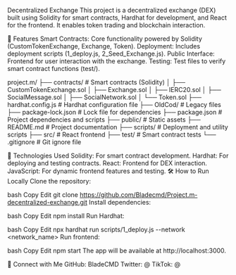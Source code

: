 Decentralized Exchange
This project is a decentralized exchange (DEX) built using Solidity for smart contracts, Hardhat for development, and React for the frontend. It enables token trading and blockchain interaction.

🚀 Features
Smart Contracts: Core functionality powered by Solidity (CustomTokenExchange, Exchange, Token).
Deployment: Includes deployment scripts (1_deploy.js, 2_Seed_Exchange.js).
Public Interface: Frontend for user interaction with the exchange.
Testing: Test files to verify smart contract functions (test/).

project.m/
├── contracts/                # Smart contracts (Solidity)
│   ├── CustomTokenExchange.sol
│   ├── Exchange.sol
│   ├── IERC20.sol
│   ├── SocialMessage.sol
│   ├── SocialNetwork.sol
│   └── Token.sol
├── hardhat.config.js         # Hardhat configuration file
├── OldCod/                   # Legacy files
├── package-lock.json         # Lock file for dependencies
├── package.json              # Project dependencies and scripts
├── public/                   # Static assets
├── README.md                 # Project documentation
├── scripts/                  # Deployment and utility scripts
├── src/                      # React frontend
├── test/                     # Smart contract tests
└── .gitignore                # Git ignore file


📧 Technologies Used
Solidity: For smart contract development.
Hardhat: For deploying and testing contracts.
React: Frontend for DEX interaction.
JavaScript: For dynamic frontend features and testing.
🛠️ How to Run Locally
Clone the repository:

bash
Copy
Edit
git clone https://github.com/Bladecmd/Project.m-decentralized-exchange.git
Install dependencies:

bash
Copy
Edit
npm install
Run Hardhat:

bash
Copy
Edit
npx hardhat run scripts/1_deploy.js --network <network_name>
Run frontend:

bash
Copy
Edit
npm start
The app will be available at http://localhost:3000.

🔗 Connect with Me
GitHub: BladeCMD
Twitter: @
TikTok: @


